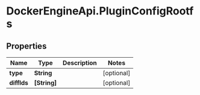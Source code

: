 # DockerEngineApi.PluginConfigRootfs

## Properties

Name | Type | Description | Notes
------------ | ------------- | ------------- | -------------
**type** | **String** |  | [optional] 
**diffIds** | **[String]** |  | [optional] 


